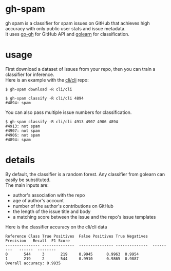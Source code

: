# gh-spam
gh spam is a classifier for spam issues on GitHub that achieves high accuracy with only public user stats and issue metadata.    
It uses [go-gh](https://github.com/cli/go-gh) for GitHub API and [golearn](https://github.com/sjwhitworth/golearn) for classification.

# usage
First download a dataset of issues from your repo, then you can train a classifier for inference.   
Here is an example with the [cli/cli](https://github.com/cli/cli) repo:

```shell
$ gh-spam download -R cli/cli

$ gh-spam classify -R cli/cli 4894
#4894: spam
```

You can also pass multiple issue numbers for classification.
```shell
$ gh-spam classify -R cli/cli 4913 4907 4906 4894
#4913: not spam
#4907: not spam
#4906: not spam
#4894: spam
```

# details
By default, the classifier is a random forest. Any classifier from golearn can easily be substituted.    
The main inputs are:
- author's association with the repo
- age of author's account
- number of the author's contributions on GitHub
- the length of the issue title and body
- a matching score between the issue and the repo's issue templates


Here is the classifier accuracy on the cli/cli data
```
Reference Class	True Positives	False Positives	True Negatives	Precision	Recall	F1 Score
---------------	--------------	---------------	--------------	---------	------	--------
0		544		3		219		0.9945		0.9963	0.9954
1		219		2		544		0.9910		0.9865	0.9887
Overall accuracy: 0.9935
```
